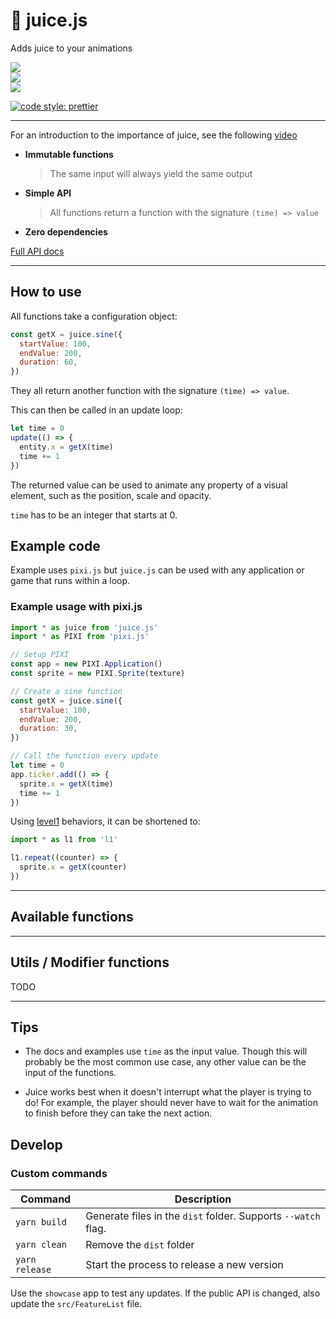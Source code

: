 # :tropical_drink: juice.js

Adds juice to your animations

<div>
  <img src="https://badgen.net/npm/v/juice.js?icon=npm" />
  <!-- <img src="https://badgen.net/npm/dw/juice.js?icon=npm" /> -->
</div>
<div>
  <img src="https://badgen.net/bundlephobia/minzip/juice.js" />
</div>
<div>
  <img src="https://badgen.net/github/last-commit/rymdkraftverk/juice.js?icon=github" />
</div>

[![code style: prettier](https://img.shields.io/badge/code_style-prettier-ff69b4.svg?style=flat-square)](https://github.com/prettier/prettier)

---

For an introduction to the importance of juice, see the following [video](https://youtu.be/Fy0aCDmgnxg)

- **Immutable functions**

  > The same input will always yield the same output

- **Simple API**

  > All functions return a function with the signature `(time) => value`

- **Zero dependencies**

[Full API docs](https://rymdkraftverk.github.io/juice.js/)

---

## How to use

All functions take a configuration object:

```js
const getX = juice.sine({
  startValue: 100,
  endValue: 200,
  duration: 60,
})
```

They all return another function with the signature `(time) => value`.

This can then be called in an update loop:

```js
let time = 0
update(() => {
  entity.x = getX(time)
  time += 1
})
```

The returned value can be used to animate any property of a visual element, such as the position, scale and opacity.

`time` has to be an integer that starts at 0.

## Example code

Example uses `pixi.js` but `juice.js` can be used with any application or game that runs within a loop.

### Example usage with pixi.js

```js
import * as juice from 'juice.js'
import * as PIXI from 'pixi.js'

// Setup PIXI
const app = new PIXI.Application()
const sprite = new PIXI.Sprite(texture)

// Create a sine function
const getX = juice.sine({
  startValue: 100,
  endValue: 200,
  duration: 30,
})

// Call the function every update
let time = 0
app.ticker.add(() => {
  sprite.x = getX(time)
  time += 1
})
```

Using [level1](https://github.com/rymdkraftverk/level1) behaviors, it can be shortened to:

```js
import * as l1 from 'l1'

l1.repeat((counter) => {
  sprite.x = getX(counter)
})
```

---

## Available functions

---

## Utils / Modifier functions

TODO

---

## Tips

- The docs and examples use `time` as the input value. Though this will probably be the most common use case, any other value can be the input of the functions.

- Juice works best when it doesn't interrupt what the player is trying to do! For example, the player should never have to wait for the animation to finish before they can take the next action.

## Develop

### Custom commands

| Command        | Description                                                   |
| -------------- | ------------------------------------------------------------- |
| `yarn build`   | Generate files in the `dist` folder. Supports `--watch` flag. |
| `yarn clean`   | Remove the `dist` folder                                      |
| `yarn release` | Start the process to release a new version                    |

Use the `showcase` app to test any updates. If the public API is changed, also update the `src/FeatureList` file.
